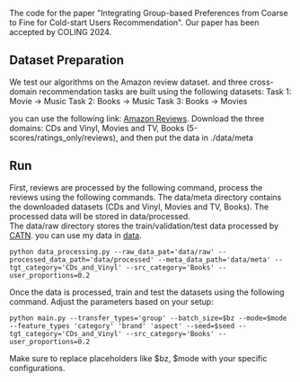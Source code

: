 The code for the paper "Integrating Group-based Preferences from Coarse to Fine for Cold-start Users Recommendation". Our paper has been accepted by COLING 2024.

## Dataset Preparation
We test our algorithms on the Amazon review dataset. and three cross-domain recommendation tasks are built using the following datasets:
Task 1: Movie → Music 
Task 2: Books → Music
Task 3: Books → Movies

you can use the following link: [Amazon Reviews](http://jmcauley.ucsd.edu/data/amazon/links.html). Download the three domains: 
CDs and Vinyl, Movies and TV, Books (5-scores/ratings_only/reviews), and then put the data in ./data/meta 


## Run
First, reviews are processed by the following command, process the reviews using the following commands. 
The data/meta directory contains the downloaded datasets (CDs and Vinyl, Movies and TV, Books). The processed data will be stored in data/processed.  
The data/raw directory stores the train/validation/test data processed by [CATN](https://github.com/AkiraZC/CATN). 
you can use my data in [data](https://drive.google.com/drive/folders/1bezCXI5yK4WtgWxzDHS_Qoaa0wtjrZPG?usp=drive_link).

```
python data_processing.py --raw_data_pat='data/raw' --processed_data_path='data/processed' --meta_data_path='data/meta' --tgt_category='CDs_and_Vinyl' --src_category='Books' --user_proportions=0.2
```

Once the data is processed, train and test the datasets using the following command. Adjust the parameters based on your setup:
```
python main.py --transfer_types='group' --batch_size=$bz --mode=$mode --feature_types 'category' 'brand' 'aspect' --seed=$seed --tgt_category='CDs_and_Vinyl' --src_category='Books' --user_proportions=0.2
```
Make sure to replace placeholders like $bz, $mode with your specific configurations.



